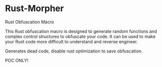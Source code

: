 # Rust-Morpher
Rust Obfuscation Macro

This Rust obfuscation macro is designed to generate random functions and complex control structures to obfuscate your code. 
It can be used to make your Rust code more difficult to understand and reverse engineer.

Generates dead code, disable rust optimization to save obfuscation.

POC ONLY!
